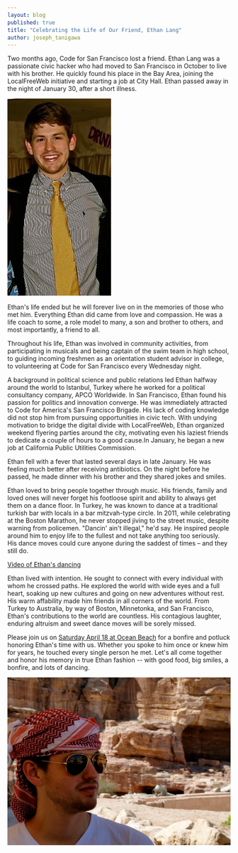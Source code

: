 ```yaml
---
layout: blog
published: true
title: "Celebrating the Life of Our Friend, Ethan Lang"
author: joseph_tanigawa
---
```


Two months ago, Code for San Francisco lost a friend. Ethan Lang was a passionate civic hacker who had moved to San Francisco in October to live with his brother. He quickly found his place in the Bay Area, joining the LocalFreeWeb initiative and starting a job at City Hall. Ethan passed away in the night of January 30, after a short illness.

![Photo_of_Ethan_Lang](/_posts/blog/image01.jpg)

Ethan's life ended but he will forever live on in the memories of those who met him. Everything Ethan did came from love and compassion. He was a life coach to some, a role model to many, a son and brother to others, and most importantly, a friend to all.

Throughout his life, Ethan was involved in community activities, from participating in musicals and being captain of the swim team in high school, to guiding incoming freshmen as an orientation student advisor in college, to volunteering at Code for San Francisco every Wednesday night. 

A background in political science and public relations led Ethan halfway around the world to Istanbul, Turkey where he worked for a political consultancy company, APCO Worldwide. In San Francisco, Ethan found his passion for politics and innovation converge. He was immediately attracted to Code for America's San Francisco Brigade. His lack of coding knowledge did not stop him from pursuing opportunities in civic tech. With undying motivation to bridge the digital divide with LocalFreeWeb, Ethan organized weekend flyering parties around the city, motivating even his laziest friends to dedicate a couple of hours to a good cause.In January, he began a new job at California Public Utilities Commission. 

Ethan fell with a fever that lasted several days in late January. He was feeling much better after receiving antibiotics. On the night before he passed, he made dinner with his brother and they shared jokes and smiles. 

Ethan loved to bring people together through music. His friends, family and loved ones will never forget his footloose spirit and ability to always get them on a dance floor. In Turkey, he was known to dance at a traditional turkish bar with locals in a bar mitzvah-type circle. In 2011, while celebrating at the Boston Marathon, he never stopped jiving to the street music, despite warning from policemen. "Dancin' ain't illegal," he'd say. He inspired people around him to enjoy life to the fullest and not take anything too seriously. His dance moves could cure anyone during the saddest of times – and they still do.

[Video of Ethan's dancing](https://vimeo.com/120393051)

Ethan lived with intention. He sought to connect with every individual with whom he crossed paths. He explored the world with wide eyes and a full heart, soaking up new cultures and going on new adventures without rest. His warm affability made him friends in all corners of the world. From Turkey to Australia, by way of Boston, Minnetonka, and San Francisco, Ethan's contributions to the world are countless. His contagious laughter, enduring altruism and sweet dance moves will be sorely missed.

Please join us on [Saturday April 18 at Ocean Beach](https://www.facebook.com/events/930243943673109/) for a bonfire and potluck honoring Ethan's time with us. Whether you spoke to him once or knew him for years, he touched every single person he met. Let's all come together and honor his memory in true Ethan fashion -- with good food, big smiles, a bonfire, and lots of dancing. 

![image00.jpg](/_posts/blog/image00.jpg)